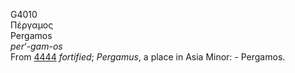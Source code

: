 G4010  
Πέργαμος  
Pergamos  
*per‘-gam-os*  
From [4444](g4444) *fortified*; *Pergamus*, a place in Asia Minor: -
Pergamos.  
